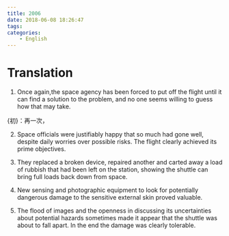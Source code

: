 ```yaml
---
title: 2006
date: 2018-06-08 18:26:47
tags:
categories: 
	- English
---
```











# Translation

1. Once again,the space agency has been forced to put off the flight until it can find a solution to the problem, and no one seems willing to guess how that may take.

{初}：再一次，




2. Space officials were justifiably happy that so much had gone well, despite daily worries over possible risks. The flight clearly achieved its prime objectives.




3. They replaced a broken device, repaired another and carted away a load of rubbish that had been left on the station, showing the shuttle can bring full loads back down from space.






4. New sensing and photographic equipment to look for potentially dangerous damage to the sensitive external skin proved valuable.







5. The flood of images and the openness in discussing its uncertainties about potential hazards sometimes made it appear that the shuttle was about to fall apart. In the end the damage was clearly tolerable.
